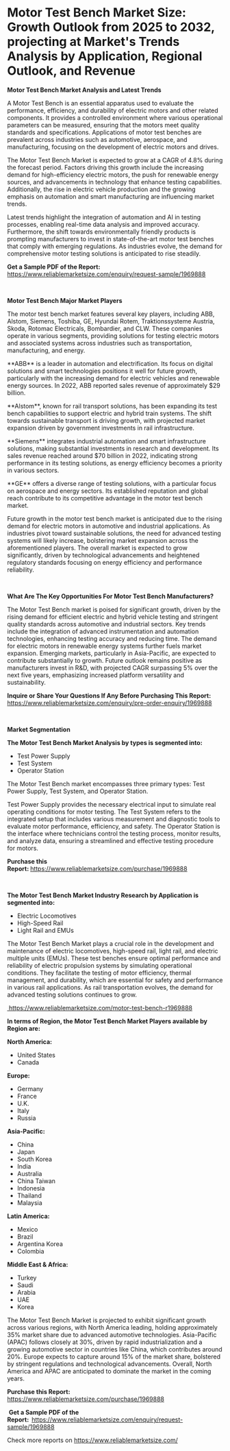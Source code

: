 <p><h1>Motor Test Bench Market Size: Growth Outlook from 2025 to 2032, projecting at Market's Trends Analysis by Application, Regional Outlook, and Revenue</h1></p><p><strong>Motor Test Bench Market Analysis and Latest Trends</strong></p>
<p><p>A Motor Test Bench is an essential apparatus used to evaluate the performance, efficiency, and durability of electric motors and other related components. It provides a controlled environment where various operational parameters can be measured, ensuring that the motors meet quality standards and specifications. Applications of motor test benches are prevalent across industries such as automotive, aerospace, and manufacturing, focusing on the development of electric motors and drives.</p><p>The Motor Test Bench Market is expected to grow at a CAGR of 4.8% during the forecast period. Factors driving this growth include the increasing demand for high-efficiency electric motors, the push for renewable energy sources, and advancements in technology that enhance testing capabilities. Additionally, the rise in electric vehicle production and the growing emphasis on automation and smart manufacturing are influencing market trends. </p><p>Latest trends highlight the integration of automation and AI in testing processes, enabling real-time data analysis and improved accuracy. Furthermore, the shift towards environmentally friendly products is prompting manufacturers to invest in state-of-the-art motor test benches that comply with emerging regulations. As industries evolve, the demand for comprehensive motor testing solutions is anticipated to rise steadily.</p></p>
<p><strong>Get a Sample PDF of the Report:&nbsp;</strong> <a href="https://www.reliablemarketsize.com/enquiry/request-sample/1969888?utm_campaign=2303&utm_medium=2&utm_source=Github&utm_content=ia&utm_term=17022025&utm_id=motor-test-bench">https://www.reliablemarketsize.com/enquiry/request-sample/1969888</a></p>
<p>&nbsp;</p>
<p><strong>Motor Test Bench Major Market Players</strong></p>
<p><p>The motor test bench market features several key players, including ABB, Alstom, Siemens, Toshiba, GE, Hyundai Rotem, Traktionssysteme Austria, Skoda, Rotomac Electricals, Bombardier, and CLW. These companies operate in various segments, providing solutions for testing electric motors and associated systems across industries such as transportation, manufacturing, and energy.</p><p>**ABB** is a leader in automation and electrification. Its focus on digital solutions and smart technologies positions it well for future growth, particularly with the increasing demand for electric vehicles and renewable energy sources. In 2022, ABB reported sales revenue of approximately $29 billion.</p><p>**Alstom**, known for rail transport solutions, has been expanding its test bench capabilities to support electric and hybrid train systems. The shift towards sustainable transport is driving growth, with projected market expansion driven by government investments in rail infrastructure.</p><p>**Siemens** integrates industrial automation and smart infrastructure solutions, making substantial investments in research and development. Its sales revenue reached around $70 billion in 2022, indicating strong performance in its testing solutions, as energy efficiency becomes a priority in various sectors.</p><p>**GE** offers a diverse range of testing solutions, with a particular focus on aerospace and energy sectors. Its established reputation and global reach contribute to its competitive advantage in the motor test bench market.</p><p>Future growth in the motor test bench market is anticipated due to the rising demand for electric motors in automotive and industrial applications. As industries pivot toward sustainable solutions, the need for advanced testing systems will likely increase, bolstering market expansion across the aforementioned players. The overall market is expected to grow significantly, driven by technological advancements and heightened regulatory standards focusing on energy efficiency and performance reliability.</p></p>
<p>&nbsp;</p>
<p><strong>What Are The Key Opportunities For Motor Test Bench Manufacturers?</strong></p>
<p><p>The Motor Test Bench market is poised for significant growth, driven by the rising demand for efficient electric and hybrid vehicle testing and stringent quality standards across automotive and industrial sectors. Key trends include the integration of advanced instrumentation and automation technologies, enhancing testing accuracy and reducing time. The demand for electric motors in renewable energy systems further fuels market expansion. Emerging markets, particularly in Asia-Pacific, are expected to contribute substantially to growth. Future outlook remains positive as manufacturers invest in R&D, with projected CAGR surpassing 5% over the next five years, emphasizing increased platform versatility and sustainability.</p></p>
<p><strong>Inquire or Share Your Questions If Any Before Purchasing This Report:</strong> <a href="https://www.reliablemarketsize.com/enquiry/pre-order-enquiry/1969888?utm_campaign=2303&utm_medium=2&utm_source=Github&utm_content=ia&utm_term=17022025&utm_id=motor-test-bench">https://www.reliablemarketsize.com/enquiry/pre-order-enquiry/1969888</a></p>
<p>&nbsp;</p>
<p><strong>Market Segmentation</strong></p>
<p><strong>The Motor Test Bench Market Analysis by types is segmented into:</strong></p>
<p><ul><li>Test Power Supply</li><li>Test System</li><li>Operator Station</li></ul></p>
<p><p>The Motor Test Bench market encompasses three primary types: Test Power Supply, Test System, and Operator Station. </p><p>Test Power Supply provides the necessary electrical input to simulate real operating conditions for motor testing. The Test System refers to the integrated setup that includes various measurement and diagnostic tools to evaluate motor performance, efficiency, and safety. The Operator Station is the interface where technicians control the testing process, monitor results, and analyze data, ensuring a streamlined and effective testing procedure for motors.</p></p>
<p><strong>Purchase this Report:&nbsp;</strong><a href="https://www.reliablemarketsize.com/purchase/1969888?utm_campaign=2303&utm_medium=2&utm_source=Github&utm_content=ia&utm_term=17022025&utm_id=motor-test-bench">https://www.reliablemarketsize.com/purchase/1969888</a></p>
<p>&nbsp;</p>
<p><strong>The Motor Test Bench Market Industry Research by Application is segmented into:</strong></p>
<p><ul><li>Electric Locomotives</li><li>High-Speed Rail</li><li>Light Rail and EMUs</li></ul></p>
<p><p>The Motor Test Bench Market plays a crucial role in the development and maintenance of electric locomotives, high-speed rail, light rail, and electric multiple units (EMUs). These test benches ensure optimal performance and reliability of electric propulsion systems by simulating operational conditions. They facilitate the testing of motor efficiency, thermal management, and durability, which are essential for safety and performance in various rail applications. As rail transportation evolves, the demand for advanced testing solutions continues to grow.</p></p>
<p><a href="https://www.reliablemarketsize.com/motor-test-bench-r1969888?utm_campaign=2303&utm_medium=2&utm_source=Github&utm_content=ia&utm_term=17022025&utm_id=motor-test-bench">&nbsp;https://www.reliablemarketsize.com/motor-test-bench-r1969888</a></p>
<p><strong>In terms of Region, the Motor Test Bench Market Players available by Region are:</strong></p>
<p>
    <p> <strong> North America: </strong>
        <ul>
            <li>United States</li>
            <li>Canada</li>
        </ul>
        </p> 
    <p> <strong> Europe: </strong>
        <ul>
            <li>Germany</li>
            <li>France</li>
            <li>U.K.</li>
            <li>Italy</li>
            <li>Russia</li>
        </ul>
        </p> 
    <p> <strong> Asia-Pacific: </strong>
        <ul>
            <li>China</li>
            <li>Japan</li>
            <li>South Korea</li>
            <li>India</li>
            <li>Australia</li>
            <li>China Taiwan</li>
            <li>Indonesia</li>
            <li>Thailand</li>
            <li>Malaysia</li>
        </ul>
        </p> 
    <p> <strong> Latin America: </strong>
        <ul>
            <li>Mexico</li>
            <li>Brazil</li>
            <li>Argentina Korea</li>
            <li>Colombia</li>
        </ul>
        </p> 
    <p> <strong> Middle East & Africa: </strong>
        <ul>
            <li>Turkey</li>
            <li>Saudi</li>
            <li>Arabia</li>
            <li>UAE</li>
            <li>Korea</li>
        </ul>
    </p>
    </p>
<p><p>The Motor Test Bench Market is projected to exhibit significant growth across various regions, with North America leading, holding approximately 35% market share due to advanced automotive technologies. Asia-Pacific (APAC) follows closely at 30%, driven by rapid industrialization and a growing automotive sector in countries like China, which contributes around 20%. Europe expects to capture around 15% of the market share, bolstered by stringent regulations and technological advancements. Overall, North America and APAC are anticipated to dominate the market in the coming years.</p></p>
<p><strong>Purchase this Report: </strong><a href="https://www.reliablemarketsize.com/purchase/1969888?utm_campaign=2303&utm_medium=2&utm_source=Github&utm_content=ia&utm_term=17022025&utm_id=motor-test-bench">https://www.reliablemarketsize.com/purchase/1969888</a></p>
<p>&nbsp;<strong>Get a Sample PDF of the Report:&nbsp;&nbsp;</strong><a href="https://www.reliablemarketsize.com/enquiry/request-sample/1969888?utm_campaign=2303&utm_medium=2&utm_source=Github&utm_content=ia&utm_term=17022025&utm_id=motor-test-bench">https://www.reliablemarketsize.com/enquiry/request-sample/1969888</a></p>
<p><strong></strong></p>
<p>Check more reports on <a href="https://www.reliablemarketsize.com/?utm_campaign=2303&utm_medium=2&utm_source=Github&utm_content=ia&utm_term=17022025&utm_id=motor-test-bench">https://www.reliablemarketsize.com/</a></p>